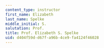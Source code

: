 ```yaml
---
content_type: instructor
first_name: Elizabeth
last_name: Spelke
middle_initial: S.
salutation: Prof.
title: Prof. Elizabeth S. Spelke
uid: d404f59d-d67f-a96b-4ce9-fa4124f46028
---
```

